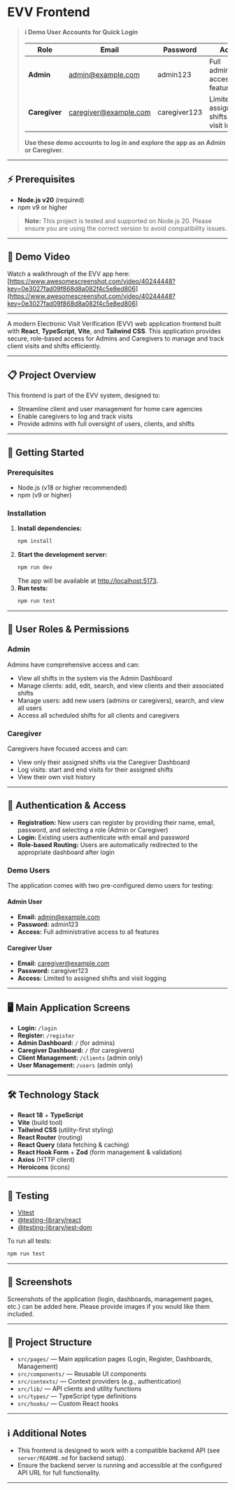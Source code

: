 # EVV Frontend

> **ℹ️ Demo User Accounts for Quick Login**
>
> | **Role**      | **Email**                | **Password**   | **Access**                                      |
> |---------------|--------------------------|----------------|-------------------------------------------------|
> | **Admin**     | admin@example.com        | admin123       | Full administrative access to all features       |
> | **Caregiver** | caregiver@example.com    | caregiver123   | Limited to assigned shifts and visit logging     |
>
> **Use these demo accounts to log in and explore the app as an Admin or Caregiver.**

---

## ⚡ Prerequisites

- **Node.js v20** (required)
- npm v9 or higher

> **Note:** This project is tested and supported on Node.js 20. Please ensure you are using the correct version to avoid compatibility issues.

---

## 🎥 Demo Video

Watch a walkthrough of the EVV app here:  
[https://www.awesomescreenshot.com/video/40244448?key=0e3027fad09f868d8a082f4c5e8ed806](https://www.awesomescreenshot.com/video/40244448?key=0e3027fad09f868d8a082f4c5e8ed806)

---

A modern Electronic Visit Verification (EVV) web application frontend built with **React**, **TypeScript**, **Vite**, and **Tailwind CSS**. This application provides secure, role-based access for Admins and Caregivers to manage and track client visits and shifts efficiently.

---

## 📋 Project Overview

This frontend is part of the EVV system, designed to:
- Streamline client and user management for home care agencies
- Enable caregivers to log and track visits
- Provide admins with full oversight of users, clients, and shifts

---

## 🚀 Getting Started

### Prerequisites
- Node.js (v18 or higher recommended)
- npm (v9 or higher)

### Installation
1. **Install dependencies:**
   ```sh
   npm install
   ```
2. **Start the development server:**
   ```sh
   npm run dev
   ```
   The app will be available at [http://localhost:5173](http://localhost:5173).
3. **Run tests:**
   ```sh
   npm run test
   ```

---

## 👤 User Roles & Permissions

### Admin
Admins have comprehensive access and can:
- View all shifts in the system via the Admin Dashboard
- Manage clients: add, edit, search, and view clients and their associated shifts
- Manage users: add new users (admins or caregivers), search, and view all users
- Access all scheduled shifts for all clients and caregivers

### Caregiver
Caregivers have focused access and can:
- View only their assigned shifts via the Caregiver Dashboard
- Log visits: start and end visits for their assigned shifts
- View their own visit history

---

## 🔐 Authentication & Access
- **Registration:** New users can register by providing their name, email, password, and selecting a role (Admin or Caregiver)
- **Login:** Existing users authenticate with email and password
- **Role-based Routing:** Users are automatically redirected to the appropriate dashboard after login

### Demo Users
The application comes with two pre-configured demo users for testing:

#### Admin User
- **Email:** admin@example.com
- **Password:** admin123
- **Access:** Full administrative access to all features

#### Caregiver User
- **Email:** caregiver@example.com
- **Password:** caregiver123
- **Access:** Limited to assigned shifts and visit logging

---

## 🖥️ Main Application Screens
- **Login:** `/login`
- **Register:** `/register`
- **Admin Dashboard:** `/` (for admins)
- **Caregiver Dashboard:** `/` (for caregivers)
- **Client Management:** `/clients` (admin only)
- **User Management:** `/users` (admin only)

---

## 🛠️ Technology Stack
- **React 18** + **TypeScript**
- **Vite** (build tool)
- **Tailwind CSS** (utility-first styling)
- **React Router** (routing)
- **React Query** (data fetching & caching)
- **React Hook Form** + **Zod** (form management & validation)
- **Axios** (HTTP client)
- **Heroicons** (icons)

---

## 🧪 Testing
- [Vitest](https://vitest.dev/)
- [@testing-library/react](https://testing-library.com/docs/react-testing-library/intro/)
- [@testing-library/jest-dom](https://github.com/testing-library/jest-dom)

To run all tests:
```sh
npm run test
```

---

## 📸 Screenshots
Screenshots of the application (login, dashboards, management pages, etc.) can be added here. Please provide images if you would like them included.

---

## 📁 Project Structure
- `src/pages/` — Main application pages (Login, Register, Dashboards, Management)
- `src/components/` — Reusable UI components
- `src/contexts/` — Context providers (e.g., authentication)
- `src/lib/` — API clients and utility functions
- `src/types/` — TypeScript type definitions
- `src/hooks/` — Custom React hooks

---

## ℹ️ Additional Notes
- This frontend is designed to work with a compatible backend API (see `server/README.md` for backend setup).
- Ensure the backend server is running and accessible at the configured API URL for full functionality.

---

